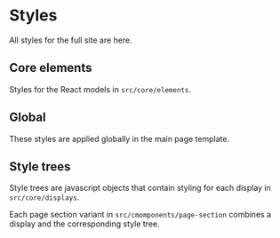# Styles

All styles for the full site are here.

## Core elements

Styles for the React models in `src/core/elements`.

## Global

These styles are applied globally in the main page template.

## Style trees

Style trees are javascript objects that contain styling for each display in
`src/core/displays`.

Each page section variant in `src/cmomponents/page-section` combines a display
and the corresponding style tree.
